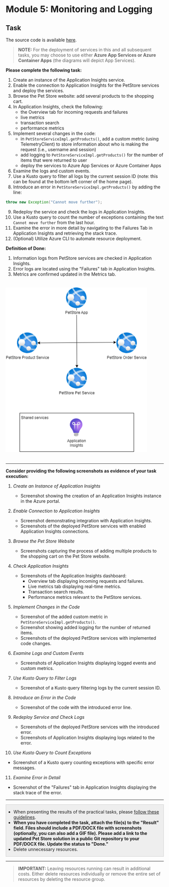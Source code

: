 # Module 5: Monitoring and Logging

## Task

The source code is available [here](../../../petstore).

> **NOTE:** For the deployment of services in this and all subsequent tasks, you may choose to use either **Azure App Services or Azure Container Apps** (the diagrams will depict App Services).

**Please complete the following task:**

1. Create an instance of the Application Insights service.
2. Enable the connection to Application Insights for the PetStore services and deploy the services.
3. Browse the Pet Store website: add several products to the shopping cart.
4. In Application Insights, check the following:
   - the Overview tab for incoming requests and failures
   - live metrics
   - transaction search
   - performance metrics
5. Implement several changes in the code:
   - in `PetStoreServiceImpl.getProducts()`, add a custom metric (using TelemetryClient) to store information about who is making the request (i.e., username and session)
   - add logging to `PetStoreServiceImpl.getProducts()` for the number of items that were returned to user
   - deploy the services to Azure App Services or Azure Container Apps 
6. Examine the logs and custom events.
7. Use a Kusto query to filter all logs by the current session ID (note: this can be found at the bottom left corner of the home page).
8. Introduce an error in `PetStoreServiceImpl.getProducts()` by adding the line:
```java
throw new Exception("Cannot move further");
```
9. Redeploy the service and check the logs in Application Insights.
10. Use a Kusto query to count the number of exceptions containing the text `Cannot move further` from the last hour.
11. Examine the error in more detail by navigating to the Failures Tab in Application Insights and retrieving the stack trace.
12. (Optional) Utilize Azure CLI to automate resource deployment.

**Definition of Done:**

1. Information logs from PetStore services are checked in Application Insights.
2. Error logs are located using the "Failures" tab in Application Insights.
3. Metrics are confirmed updated in the Metrics tab.

<img src="images/scheme.png" width="450" style="margin: 20px 0; display: inline-block;"/>

<hr>

**Consider providing the following screenshots as evidence of your task execution:**

1. *Create an Instance of Application Insights*
   - Screenshot showing the creation of an Application Insights instance in the Azure portal.

2. *Enable Connection to Application Insights*
   - Screenshot demonstrating integration with Application Insights.
   - Screenshots of the deployed PetStore services with enabled Application Insights connections.

3. *Browse the Pet Store Website*
   - Screenshots capturing the process of adding multiple products to the shopping cart on the Pet Store website.

4. *Check Application Insights*
   - Screenshots of the Application Insights dashboard:
      - Overview tab displaying incoming requests and failures.
      - Live metrics tab displaying real-time metrics.
      - Transaction search results.
      - Performance metrics relevant to the PetStore services.

5. *Implement Changes in the Code*
   - Screenshot of the added custom metric in `PetStoreServiceImpl.getProducts()`.
   - Screenshot showing added logging for the number of returned items.
   - Screenshots of the deployed PetStore services with implemented code changes.

6. *Examine Logs and Custom Events*
   - Screenshots of Application Insights displaying logged events and custom metrics.

7. *Use Kusto Query to Filter Logs*
   - Screenshot of a Kusto query filtering logs by the current session ID.

8. *Introduce an Error in the Code*
   - Screenshot of the code with the introduced error line.

9. *Redeploy Service and Check Logs*
   - Screenshots of the deployed PetStore services with the introduced error.
   - Screenshots of Application Insights displaying logs related to the error.

10. *Use Kusto Query to Count Exceptions*
   - Screenshot of a Kusto query counting exceptions with specific error messages.

11. *Examine Error in Detail*
   - Screenshot of the "Failures" tab in Application Insights displaying the stack trace of the error.

<hr>

<div style="border: 1px solid #ccc; background-color: #eee;">
  <ul>
    <li>When presenting the results of the practical tasks, please <a href="../common/presenting-results/presenting-results.md">follow these guidelines</a>.</li>
    <li><strong>When you have completed the task, attach the file(s) to the "Result" field. Files should include a PDF/DOCX file with screenshots (optionally, you can also add a GIF file). Please add a link to the updated Pet Store solution in a public Git repository to your PDF/DOCX file. Update the status to "Done."</strong></li>
    <li>Delete unnecessary resources.</li>
  </ul>
</div>
<hr>

>**IMPORTANT:** Leaving resources running can result in additional costs. Either delete resources individually or remove the entire set of resources by deleting the resource group.
